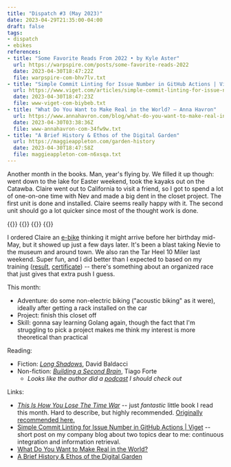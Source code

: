```yaml
---
title: "Dispatch #3 (May 2023)"
date: 2023-04-29T21:35:00-04:00
draft: false
tags:
- dispatch
- ebikes
references:
- title: "Some Favorite Reads From 2022 • by Kyle Aster"
  url: https://warpspire.com/posts/some-favorite-reads-2022
  date: 2023-04-30T18:47:22Z
  file: warpspire-com-bhv7lv.txt
- title: "Simple Commit Linting for Issue Number in GitHub Actions | Viget"
  url: https://www.viget.com/articles/simple-commit-linting-for-issue-number-in-github-actions/
  date: 2023-04-30T18:47:23Z
  file: www-viget-com-biybeb.txt
- title: "What Do You Want to Make Real in the World? — Anna Havron"
  url: https://www.annahavron.com/blog/what-do-you-want-to-make-real-in-the-world
  date: 2023-04-30T03:38:36Z
  file: www-annahavron-com-34fw9w.txt
- title: "A Brief History & Ethos of the Digital Garden"
  url: https://maggieappleton.com/garden-history
  date: 2023-04-30T18:47:58Z
  file: maggieappleton-com-n6xsqa.txt
---
```


Another month in the books. Man, year's flying by. We filled it up though: went down to the lake for Easter weekend, took the kayaks out on the Catawba. Claire went out to California to visit a friend, so I got to spend a lot of one-on-one time with Nev and made a big dent in the closet project. The first unit is done and installed. Claire seems really happy with it. The second unit should go a lot quicker since most of the thought work is done.

<!--more-->

<div class="image-set">
  {{<thumbnail IMG_3656 "200x300" />}}
  {{<thumbnail IMG_3763 "200x300" />}}
  {{<thumbnail IMG_3796 "200x300" />}}
  {{<thumbnail IMG_3797 "200x300" />}}
</div>

I ordered Claire an [e-bike][1] thinking it might arrive before her birthday mid-May, but it showed up just a few days later. It's been a blast taking Nevie to the museum and around town. We also ran the Tar Heel 10 Miler last weekend. Super fun, and I did better than I expected to based on my training ([result][2], [certificate][3]) -- there's something about an organized race that just gives that extra push I guess.

[1]: https://www.aventon.com/products/pace500-3-step-through-ebike
[2]: 10_miler_results.pdf
[3]: 10_miler_certificate.png

This month:

* Adventure: do some non-electric biking ("acoustic biking" as it were), ideally after getting a rack installed on the car
* Project: finish this closet off
* Skill: gonna say learning Golang again, though the fact that I'm struggling to pick a project makes me think my interest is more theoretical than practical

Reading:

* Fiction: [_Long Shadows_][4], David Baldacci
* Non-fiction: [_Building a Second Brain_][5], Tiago Forte
  * _Looks like the author did a [podcast][6] I should check out_

[4]: https://bookshop.org/p/books/long-shadows-david-baldacci/18261851?ean=9781538719824
[5]: https://bookshop.org/p/books/building-a-second-brain-a-proven-method-to-organize-your-digital-life-and-unlock-your-creative-potential-tiago-forte/18265370?ean=9781982167387
[6]: https://www.artofmanliness.com/character/advice/podcast-816-building-a-second-brain/

Links:

* [_This Is How You Lose The Time War_][7] -- just _fantastic_ little book I read this month. Hard to describe, but highly recommended. [Originally recommended here.][8]
* [Simple Commit Linting for Issue Number in GitHub Actions | Viget][9] -- short post on my company blog about two topics dear to me: continuous integration and information retrieval.
* [What Do You Want to Make Real in the World?][10]
* [A Brief History & Ethos of the Digital Garden][11]

[7]: https://bookshop.org/p/books/this-is-how-you-lose-the-time-war-amal-el-mohtar/18270911
[8]: https://warpspire.com/posts/some-favorite-reads-2022
[9]: https://www.viget.com/articles/simple-commit-linting-for-issue-number-in-github-actions/
[10]: https://www.annahavron.com/blog/what-do-you-want-to-make-real-in-the-world
[11]: https://maggieappleton.com/garden-history
